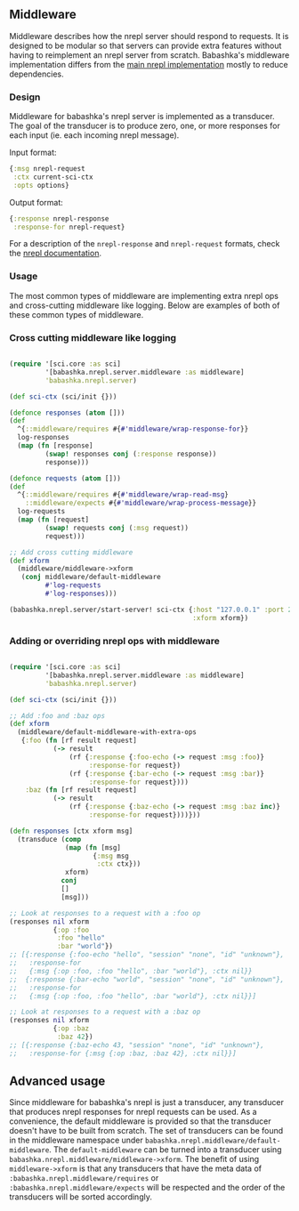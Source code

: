 ## Middleware

Middleware describes how the nrepl server should respond to requests. It is designed to be modular so that servers can provide extra features without having to reimplement an nrepl server from scratch. Babashka's middleware implementation differs from the [main nrepl implementation](https://nrepl.org/nrepl/design/middleware.html) mostly to reduce dependencies.


### Design

Middleware for babashka's nrepl server is implemented as a transducer. The goal of the transducer is to produce zero, one, or more responses for each input (ie. each incoming nrepl message).


Input format:
```clojure
{:msg nrepl-request
 :ctx current-sci-ctx
 :opts options}
```

Output format:
```clojure
{:response nrepl-response
 :response-for nrepl-request}
```

For a description of the `nrepl-response` and `nrepl-request` formats, check the [nrepl documentation](https://nrepl.org/nrepl/design/overview.html).

### Usage

The most common types of middleware are implementing extra nrepl ops and cross-cutting middleware like logging. Below are examples of both of these common types of middleware.


### Cross cutting middleware like logging

```clojure

(require '[sci.core :as sci]
         '[babashka.nrepl.server.middleware :as middleware]
         'babashka.nrepl.server)

(def sci-ctx (sci/init {}))

(defonce responses (atom []))
(def
  ^{::middleware/requires #{#'middleware/wrap-response-for}}
  log-responses 
  (map (fn [response]
         (swap! responses conj (:response response))
         response)))

(defonce requests (atom []))
(def
  ^{::middleware/requires #{#'middleware/wrap-read-msg}
    ::middleware/expects #{#'middleware/wrap-process-message}}
  log-requests
  (map (fn [request]
         (swap! requests conj (:msg request))
         request)))

;; Add cross cutting middleware
(def xform
  (middleware/middleware->xform
   (conj middleware/default-middleware
         #'log-requests
         #'log-responses)))

(babashka.nrepl.server/start-server! sci-ctx {:host "127.0.0.1" :port 23456
                                              :xform xform})
```

### Adding or overriding nrepl ops with middleware

```clojure

(require '[sci.core :as sci]
         '[babashka.nrepl.server.middleware :as middleware]
         'babashka.nrepl.server)

(def sci-ctx (sci/init {}))

;; Add :foo and :baz ops
(def xform
  (middleware/default-middleware-with-extra-ops
   {:foo (fn [rf result request]
           (-> result
               (rf {:response {:foo-echo (-> request :msg :foo)}
                    :response-for request})
               (rf {:response {:bar-echo (-> request :msg :bar)}
                    :response-for request})))
    :baz (fn [rf result request]
           (-> result
               (rf {:response {:baz-echo (-> request :msg :baz inc)}
                    :response-for request})))}))

(defn responses [ctx xform msg]
  (transduce (comp
              (map (fn [msg]
                     {:msg msg
                      :ctx ctx}))
              xform)
             conj
             []
             [msg]))

;; Look at responses to a request with a :foo op
(responses nil xform
           {:op :foo
            :foo "hello"
            :bar "world"})
;; [{:response {:foo-echo "hello", "session" "none", "id" "unknown"},
;;   :response-for
;;   {:msg {:op :foo, :foo "hello", :bar "world"}, :ctx nil}}
;;  {:response {:bar-echo "world", "session" "none", "id" "unknown"},
;;   :response-for
;;   {:msg {:op :foo, :foo "hello", :bar "world"}, :ctx nil}}]

;; Look at responses to a request with a :baz op
(responses nil xform
           {:op :baz
            :baz 42})
;; [{:response {:baz-echo 43, "session" "none", "id" "unknown"},
;;   :response-for {:msg {:op :baz, :baz 42}, :ctx nil}}]
```

## Advanced usage

Since middleware for babashka's nrepl is just a transducer, any transducer that produces nrepl responses for nrepl requests can be used. As a convenience, the default middleware is provided so that the transducer doesn't have to be built from scratch. The set of transducers can be found in the middleware namespace under `babashka.nrepl.middleware/default-middleware`. The `default-middleware` can be turned into a transducer using `babashka.nrepl.middleware/middleware->xform`. The benefit of using `middleware->xform` is that any transducers that have the meta data of `:babashka.nrepl.middleware/requires` or `:babashka.nrepl.middleware/expects` will be respected and the order of the transducers will be sorted accordingly.

